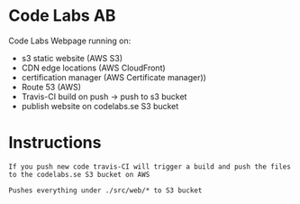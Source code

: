 
# Code Labs AB
Code Labs Webpage running on:

- s3 static website (AWS S3)
- CDN edge locations (AWS CloudFront)
- certification manager (AWS Certificate manager))
- Route 53 (AWS)
- Travis-CI build on push -> push to s3 bucket
- publish website on codelabs.se S3 bucket

# Instructions

`If you push new code travis-CI will trigger a build and push the files to the codelabs.se S3 bucket on AWS`

`Pushes everything under ./src/web/* to S3 bucket`
